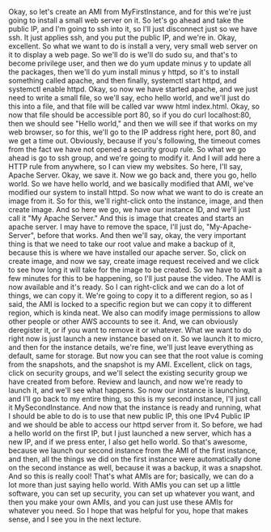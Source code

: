 
<v Instructor>Okay, so let's create an AMI</v>
from MyFirstInstance, and for this we're just going to
install a small web server on it.
So let's go ahead and take the public IP,
and I'm going to ssh into it, so I'll just disconnect
just so we have ssh.
It just applies ssh, and you put the public IP,
and we're in.
Okay, excellent.
So what we want to do is install
a very, very small web server on it to display a web page.
So we'll do is we'll do sudo su,
and that's to become privilege user,
and then we do yum update minus y
to update all the packages,
then we'll do yum install minus y httpd,
so it's to install something called apache,
and then finally, systemctl start httpd,
and systemctl
enable httpd.
Okay, so now we have started apache,
and we just need to write a small file,
so we'll say, echo hello world,
and we'll just do this into a file,
and that file will be called var www html index.html.
Okay, so now that file should be accessible port 80,
so if you do curl localhost:80,
then we should see "Hello world,"
and then we will see if that works on my web browser,
so for this, we'll go to the IP address right here,
port 80, and we get a time out.
Obviously, because if you's following,
the timeout comes from the fact
we have not opened a security group rule.
So what we go ahead is go to ssh group,
and we're going to modify it.
And I will add here a HTTP rule
from anywhere, so I can view my websites.
So here, I'll say, Apache Server.
Okay, we save it.
Now we go back and, there you go, hello world.
So we have hello world, and we basically modified that AMI,
we've modified our system to install httpd.
So now what we want to do is create an image from it.
So for this, we'll right-click onto the instance,
image, and then create image.
And so here we go, we have our instance ID,
and we'll just call it "My Apache Server."
And this is image that
creates and starts
an apache server.
I may have to remove the space, I'll just do,
"My-Apache-Server", before that works.
And then we'll say, okay, the very important thing
is that we need to take our root value
and make a backup of it,
because this is where we have installed our apache server.
So, click on create image, and now we say,
create image request received and we click
to see how long it will take for the image to be created.
So we have to wait a few minutes for this to be happening,
so I'll just pause the video.
The AMI is now available and it's ready.
So I can right-click and we can do a lot of things,
we can copy it.
We're going to copy it to a different region,
so as I said, the AMI is locked to a specific region
but we can copy it to different region,
which is kinda neat.
We also can modify image permissions to allow other people
or other AWS accounts to see it.
And, we can obviously deregister it,
or if you want to remove it or whatever.
What we want to do right now is just launch
a new instance based on it.
So we launch it to micro, and then for the instance details,
we're fine, we'll just leave everything as default,
same for storage.
But now you can see that the root value
is coming from the snapshots,
and the snapshot is my AMI.
Excellent, click on tags, click on security groups,
and we'll select the existing security group
we have created from before.
Review and launch, and now we're ready to launch it,
and we'll see what happens.
So now our instance is launching, and I'll go back
to my entire thing, so this is my second instance,
I'll just call it MySecondInstance.
And now that the instance is ready and running,
what I should be able to do is to use
that new public IP, this one IPv4 Public IP
and we should be able to access our httpd server from it.
So before, we had a hello world on the first IP,
but I just launched a new server, which has a new IP,
and if we press enter, I also get hello world.
So that's awesome, because we launch our second instance
from the AMI of the first instance,
and then, all the things we did on the first instance
were automatically done on the second instance as well,
because it was a backup, it was a snapshot.
And so this is really cool!
That's what AMIs are for; basically, we can do a lot more
than just saying hello world.
With AMIs you can set up a little software,
you can set up security, you can set up whatever you want,
and then you make your own AMIs,
and you can just use these AMIs for whatever you need.
So I hope that was helpful for you, hope that makes sense,
and I see you in the next lecture.